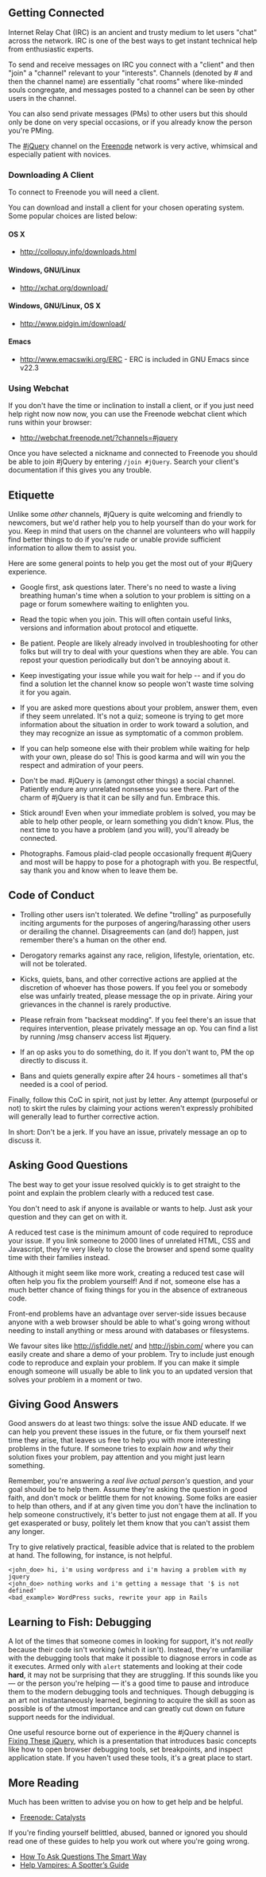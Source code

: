 <script>{
	"title": "IRC Help"
}</script>

## Getting Connected

Internet Relay Chat (IRC) is an ancient and trusty medium to let users "chat" across the network. IRC is one of the best ways to get instant technical help from enthusiastic experts.

To send and receive messages on IRC you connect with a "client" and then "join" a "channel" relevant to your "interests". Channels (denoted by # and then the channel name) are essentially "chat rooms" where like-minded souls congregate, and messages posted to a channel can be seen by other users in the channel.

You can also send private messages (PMs) to other users but this should only be done on very special occasions, or if you already know the person you're PMing.

The [#jQuery](irc://irc.freenode.net/#jquery) channel on the [Freenode](http://freenode.net) network is very active, whimsical and especially patient with novices.

### Downloading A Client

To connect to Freenode you will need a client.

You can download and install a client for your chosen operating system. Some popular choices are listed below:

#### OS X
* http://colloquy.info/downloads.html

#### Windows, GNU/Linux
* http://xchat.org/download/

#### Windows, GNU/Linux, OS X
* http://www.pidgin.im/download/

#### Emacs
* http://www.emacswiki.org/ERC - ERC is included in GNU Emacs since v22.3

### Using Webchat

If you don't have the time or inclination to install a client, or if you just need help right now now now, you can use the Freenode webchat client which runs within your browser:

* http://webchat.freenode.net/?channels=#jquery

Once you have selected a nickname and connected to Freenode you should be able to join #jQuery by entering `/join #jQuery`. Search your client's documentation if this gives you any trouble.

## Etiquette

Unlike some *other* channels, #jQuery is quite welcoming and friendly to newcomers, but we'd rather help you to help yourself than do your work for you. Keep in mind that users on the channel are volunteers who will happily find better things to do if you're rude or unable provide sufficient information to allow them to assist you.

Here are some general points to help you get the most out of your #jQuery experience.

* Google first, ask questions later. There's no need to waste a living breathing human's time when a solution to your problem is sitting on a page or forum somewhere waiting to enlighten you.

* Read the topic when you join. This will often contain useful links, versions and information about protocol and etiquette.

* Be patient. People are likely already involved in troubleshooting for other folks but will try to deal with your questions when they are able. You can repost your question periodically but don't be annoying about it.

* Keep investigating your issue while you wait for help -- and if you do find a solution let the channel know so people won't waste time solving it for you again.

* If you are asked more questions about your problem, answer them, even if they seem unrelated. It's not a quiz; someone is trying to get more information about the situation in order to work toward a solution, and they may recognize an issue as symptomatic of a common problem.

* If you can help someone else with their problem while waiting for help with your own, please do so! This is good karma and will win you the respect and admiration of your peers.

* Don't be mad. #jQuery is (amongst other things) a social channel. Patiently endure any unrelated nonsense you see there. Part of the charm of #jQuery is that it can be silly and fun. Embrace this.

* Stick around! Even when your immediate problem is solved, you may be able to help other people, or learn something you didn't know. Plus, the next time to you have a problem (and you will), you'll already be connected.

* Photographs. Famous plaid-clad people occasionally frequent #jQuery and most will be happy to pose for a photograph with you. Be respectful, say thank you and know when to leave them be.

## Code of Conduct

* Trolling other users isn't tolerated.  We define "trolling" as purposefully inciting arguments for the purposes of angering/harassing other users or derailing the channel.  Disagreements can (and do!) happen, just remember there's a human on the other end.

* Derogatory remarks against any race, religion, lifestyle, orientation, etc. will not be tolerated.

* Kicks, quiets, bans, and other corrective actions are applied at the discretion of whoever has those powers.  If you feel you or somebody else was unfairly treated, please message the op in private.  Airing your grievances in the channel is rarely productive.

* Please refrain from "backseat modding".  If you feel there's an issue that requires intervention, please privately message an op.  You can find a list by running /msg chanserv access list #jquery.

* If an op asks you to do something, do it.  If you don't want to, PM the op directly to discuss it.

* Bans and quiets generally expire after 24 hours - sometimes all that's needed is a cool of period.

Finally, follow this CoC in spirit, not just by letter.  Any attempt (purposeful or not) to skirt the rules by claiming your actions weren't expressly prohibited will generally lead to further corrective action.

In short: Don't be a jerk.  If you have an issue, privately message an op to discuss it.

## Asking Good Questions

The best way to get your issue resolved quickly is to get straight to the point and explain the problem clearly with a reduced test case.

You don't need to ask if anyone is available or wants to help. Just ask your question and they can get on with it.

A reduced test case is the minimum amount of code required to reproduce your issue. If you link someone to 2000 lines of unrelated HTML, CSS and Javascript, they're very likely to close the browser and spend some quality time with their families instead.

Although it might seem like more work, creating a reduced test case will often help you fix the problem yourself! And if not, someone else has a much better chance of fixing things for you in the absence of extraneous code.

Front-end problems have an advantage over server-side issues because anyone with a web browser should be able to what's going wrong without needing to install anything or mess around with databases or filesystems.

We favour sites like http://jsfiddle.net/ and http://jsbin.com/ where you can easily create and share a demo of your problem. Try to include just enough code to reproduce and explain your problem. If you can make it simple enough someone will usually be able to link you to an updated version that solves your problem in a moment or two.

## Giving Good Answers

Good answers do at least two things: solve the issue AND educate. If we can help you prevent these issues in the future, or fix them yourself next time they arise, that leaves us free to help you with more interesting problems in the future. If someone tries to explain *how* and *why* their solution fixes your problem, pay attention and you might just learn something.

Remember, you're answering a *real live actual person's* question, and your goal should be to help them. Assume they're asking the question in good faith, and don't mock or belittle them for not knowing. Some folks are easier to help than others, and if at any given time you don't have the inclination to help someone constructively, it's better to just not engage them at all. If you get exasperated or busy, politely let them know that you can't assist them any longer.

Try to give relatively practical, feasible advice that is related to the problem at hand. The following, for instance, is not helpful.

```
<john_doe> hi, i'm using wordpress and i'm having a problem with my jquery
<john_doe> nothing works and i'm getting a message that '$ is not defined'
<bad_example> WordPress sucks, rewrite your app in Rails
```

## Learning to Fish: Debugging

A lot of the times that someone comes in looking for support, it's not *really* because their code isn't working (which it isn't). Instead, they're unfamiliar with the debugging tools that make it possible to diagnose errors in code as it executes. Armed only with `alert` statements and looking at their code **hard**, it may not be surprising that they are struggling. If this sounds like you &mdash; or the person you're helping &mdash; it's a good time to pause and introduce them to the modern debugging tools and techniques. Though debugging is an art not instantaneously learned, beginning to acquire the skill as soon as possible is of the utmost importance and can greatly cut down on future support needs for the individual.

One useful resource borne out of experience in the #jQuery channel is [Fixing These jQuery](http://fixingthesejquery.com/), which is a presentation that introduces basic concepts like how to open browser debugging tools, set breakpoints, and inspect application state. If you haven't used these tools, it's a great place to start.


## More Reading

Much has been written to advise you on how to get help and be helpful.

* [Freenode: Catalysts](http://freenode.net/catalysts.shtml)

If you're finding yourself belittled, abused, banned or ignored you should read one of these guides to help you work out where you're going wrong.

* [How To Ask Questions The Smart Way](http://www.catb.org/esr/faqs/smart-questions.html)
* [Help Vampires: A Spotter’s Guide](http://slash7.com/2006/12/22/vampires/)
